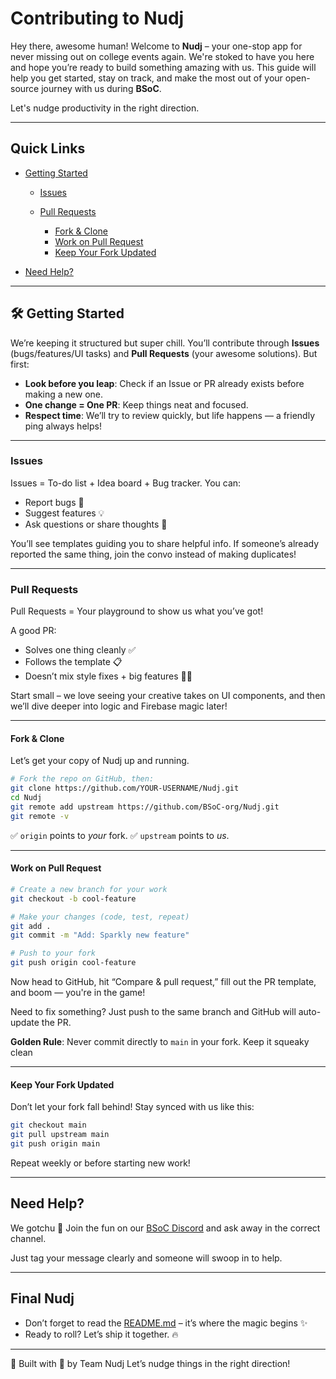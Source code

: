 # Contributing to Nudj

Hey there, awesome human!
Welcome to **Nudj** – your one-stop app for never missing out on college events again. We're stoked to have you here and hope you’re ready to build something amazing with us. This guide will help you get started, stay on track, and make the most out of your open-source journey with us during **BSoC**.

Let's nudge productivity in the right direction.

---

## Quick Links

* [Getting Started](#getting-started)

    * [Issues](#issues)
    * [Pull Requests](#pull-requests)

        * [Fork & Clone](#fork--clone)
        * [Work on Pull Request](#work-on-pull-request)
        * [Keep Your Fork Updated](#keep-your-fork-updated)
* [Need Help?](#need-help)

---

## 🛠 Getting Started

We’re keeping it structured but super chill.
You’ll contribute through **Issues** (bugs/features/UI tasks) and **Pull Requests** (your awesome solutions). But first:

* **Look before you leap**: Check if an Issue or PR already exists before making a new one.
* **One change = One PR**: Keep things neat and focused.
* **Respect time**: We’ll try to review quickly, but life happens — a friendly ping always helps!

---

### Issues

Issues = To-do list + Idea board + Bug tracker.
You can:

* Report bugs 🐛
* Suggest features 💡
* Ask questions or share thoughts 🧠

You’ll see templates guiding you to share helpful info. If someone’s already reported the same thing, join the convo instead of making duplicates!

---

### Pull Requests

Pull Requests = Your playground to show us what you’ve got!

A good PR:

* Solves one thing cleanly ✅
* Follows the template 📋
* Doesn’t mix style fixes + big features 🙅‍♂️

Start small – we love seeing your creative takes on UI components, and then we’ll dive deeper into logic and Firebase magic later!

---

#### Fork & Clone

Let’s get your copy of Nudj up and running.

```bash
# Fork the repo on GitHub, then:
git clone https://github.com/YOUR-USERNAME/Nudj.git
cd Nudj
git remote add upstream https://github.com/BSoC-org/Nudj.git
git remote -v
```

✅ `origin` points to *your* fork.
✅ `upstream` points to *us*.

---

#### Work on Pull Request

```bash
# Create a new branch for your work
git checkout -b cool-feature

# Make your changes (code, test, repeat)
git add .
git commit -m "Add: Sparkly new feature"

# Push to your fork
git push origin cool-feature
```

Now head to GitHub, hit “Compare & pull request,” fill out the PR template, and boom — you're in the game!

Need to fix something? Just push to the same branch and GitHub will auto-update the PR.

**Golden Rule**: Never commit directly to `main` in your fork. Keep it squeaky clean

---

#### Keep Your Fork Updated

Don’t let your fork fall behind! Stay synced with us like this:

```bash
git checkout main
git pull upstream main
git push origin main
```

Repeat weekly or before starting new work!

---

## Need Help?

We gotchu 💬
Join the fun on our [BSoC Discord](https://discord.gg/wsTZBRMqdg) and ask away in the correct channel.

Just tag your message clearly and someone will swoop in to help.

---

## Final Nudj

* Don’t forget to read the [README.md](./README.md) – it’s where the magic begins ✨
* Ready to roll? Let’s ship it together. 🔥

---

👾 Built with 💙 by Team Nudj
Let’s nudge things in the right direction!

